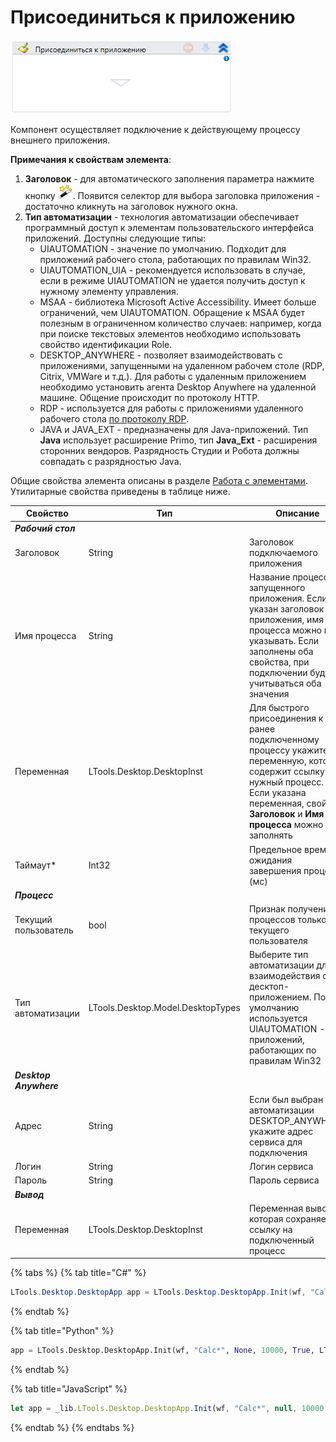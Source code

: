 # Присоединиться к приложению

![](<../../../.gitbook/assets/image (191).png>)

Компонент осуществляет подключение к действующему процессу внешнего приложения. 

**Примечания к свойствам элемента**:

1. **Заголовок** - для автоматического заполнения параметра нажмите кнопку <img src="../../../.gitbook/assets/14 (1) (2) (1) (1) (1).png" alt="" data-size="line">. Появится селектор для выбора заголовка приложения - достаточно кликнуть на заголовок нужного окна.
2. **Тип автоматизации** - технология автоматизации обеспечивает программный доступ к элементам пользовательского интерфейса приложений. Доступны следующие типы:
     * UIAUTOMATION - значение по умолчанию. Подходит для приложений рабочего стола, работающих по правилам Win32.
     * UIAUTOMATION_UIA - рекомендуется использовать в случае, если в режиме UIAUTOMATION не удается получить доступ к нужному элементу управления.
     * MSAA - библиотека Microsoft Active Accessibility. Имеет больше ограничений, чем UIAUTOMATION. Обращение к MSAA будет полезным в ограниченном количество случаев: например, когда при поиске текстовых элементов необходимо использовать свойство идентификации Role.
     * DESKTOP_ANYWHERE - позволяет взаимодействовать с приложениями, запущенными на удаленном рабочем столе (RDP, Citrix, VMWare и т.д.). Для работы с удаленным приложением необходимо установить агента Desktop Anywhere на удаленной машине. Общение происходит по протоколу HTTP.
     * RDP - используется для работы с приложениями удаленного рабочего стола [по протоколу RDP](https://docs.primo-rpa.ru/primo-rpa/primo-studio/instrumenty/rdp).
     * JAVA и JAVA_EXT - предназначены для Java-приложений. Тип **Java** использует расширение Primo, тип **Java_Ext** - расширения сторонних вендоров. Разрядность Студии и Робота должны совпадать с разрядностью Java.

Общие свойства элемента описаны в разделе [Работа с элементами](https://docs.primo-rpa.ru/primo-rpa/primo-studio/process/elements). Утилитарные свойства приведены в таблице ниже.

| Свойство             | Тип                               | Описание                                                                                  |
| -------------------- | --------------------------------- | ----------------------------------------------------------------------------------------- |
| ***Рабочий стол***   |                                   |     |
| Заголовок            | String                            | Заголовок подключаемого приложения                                                        |
| Имя процесса         | String                            | Название процесса запущенного приложения. Если указан заголовок приложения, имя процесса можно не указывать. Если заполнены оба свойства, при подключении будут учитываться оба значения |
| Переменная           | LTools.Desktop.DesktopInst        | Для быстрого присоединения к ранее подключенному процессу укажите переменную, которая содержит ссылку на нужный процесс. Если указана переменная, свойства **Заголовок** и **Имя процесса** можно не заполнять |
| Таймаут\*            | Int32                             | Предельное время ожидания завершения процесса (мс)                                        |
| ***Процесс***        |                                   |         |
| Текущий пользователь | bool                              | Признак получения процессов только текущего пользователя                                  |
| Тип автоматизации    | LTools.Desktop.Model.DesktopTypes | Выберите тип автоматизации для взаимодействия с десктоп-приложением. По умолчанию используется UIAUTOMATION - для приложений, работающих по правилам Win32 |
|***Desktop Anywhere*** |                                  |    |
| Адрес                | String                            | Если был выбран тип автоматизации DESKTOP_ANYWHERE, укажите адрес сервиса для подключения |
| Логин                | String                            | Логин сервиса  |
| Пароль               | String                            | Пароль сервиса |
|***Вывод***           |                                   |    |
| Переменная           | LTools.Desktop.DesktopInst        | Переменная вывода, которая сохраняет ссылку на подключенный процесс |


{% tabs %}
{% tab title="C#" %}
```csharp
LTools.Desktop.DesktopApp app = LTools.Desktop.DesktopApp.Init(wf, "Calc*", null, 10000, true, LTools.Desktop.Model.DesktopTypes.UIAUTOMATION);
```
{% endtab %}

{% tab title="Python" %}
```python
app = LTools.Desktop.DesktopApp.Init(wf, "Calc*", None, 10000, True, LTools.Desktop.Model.DesktopTypes.UIAUTOMATION)
```
{% endtab %}

{% tab title="JavaScript" %}
```javascript
let app = _lib.LTools.Desktop.DesktopApp.Init(wf, "Calc*", null, 10000, true, _lib.LTools.Desktop.Model.DesktopTypes.UIAUTOMATION);
```
{% endtab %}
{% endtabs %}

